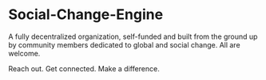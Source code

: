 # Social-Change-Engine
 A fully decentralized organization, self-funded and built from the ground up by community members dedicated to global and social change. All are welcome.
 
Reach out. Get connected. Make a difference. 
